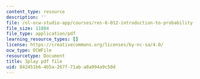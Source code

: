 ```yaml
---
content_type: resource
description: ''
file: /ol-ocw-studio-app/courses/res-6-012-introduction-to-probability-spring-2018/842451b64b5a267f71aba8a994a9c50d_K-ck5dOsPgQ.pdf
file_size: 11884
file_type: application/pdf
learning_resource_types: []
license: https://creativecommons.org/licenses/by-nc-sa/4.0/
ocw_type: OCWFile
resourcetype: Document
title: 3play pdf file
uid: 842451b6-4b5a-267f-71ab-a8a994a9c50d
---
```

